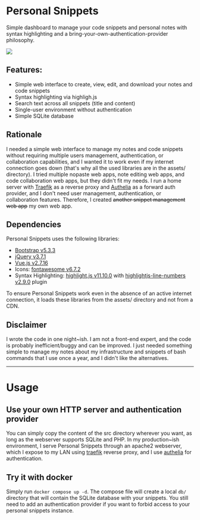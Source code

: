 # Personal Snippets
Simple dashboard to manage your code snippets and personal notes with syntax highlighting and a bring-your-own-authentication-provider philosophy.

![](https://github.com/Maiux92/personal-snippets/raw/refs/heads/main/misc/screen.gif)

## Features:
- Simple web interface to create, view, edit, and download your notes and code snippets
- Syntax highlighting via highligh.js
- Search text across all snippets (title and content)
- Single-user environment without authentication
- Simple SQLite database

## Rationale
I needed a simple web interface to manage my notes and code snippets without requiring multiple users management, authentication, or collaboration capabilities, and I wanted it to work even if my internet connection goes down (that's why all the used libraries are in the assets/ directory). I tried multiple nopaste web apps, note editing web apps, and code collaboration web apps, but they didn't fit my needs.
I run a home server with [Traefik](https://traefik.io/traefik/) as a reverse proxy and [Authelia](https://www.authelia.com/) as a forward auth provider, and I don't need user management, authentication, or collaboration features. Therefore, I created ~~another snippet management web app~~ my own web app.

## Dependencies
Personal Snippets uses the following libraries:
- [Bootstrap v5.3.3](https://getbootstrap.com/)
- [jQuery v3.7.1](https://jquery.com/)
- [Vue.js v2.7.16](https://vuejs.org/)
- Icons: [fontawesome v6.7.2](https://fontawesome.com/)
- Syntax Highlighting: [highlight.js v11.10.0](https://highlightjs.org/) with [highlightjs-line-numbers v2.9.0](https://github.com/wcoder/highlightjs-line-numbers.js) plugin

To ensure Personal Snippets work even in the absence of an active internet connection, it loads these libraries from the assets/ directory and not from a CDN.

## Disclaimer
I wrote the code in one night~ish. I am not a front-end expert, and the code is probably inefficient/buggy and can be improved. I just needed something simple to manage my notes about my infrastructure and snippets of bash commands that I use once a year, and I didn't like the alternatives. 

---
# Usage
## Use your own HTTP server and authentication provider
You can simply copy the content of the src directory wherever you want, as long as the webserver supports SQLite and PHP.
In my production~ish environment, I serve Personal Snippets through an apache2 webserver, which I expose to my LAN using [traefik](https://traefik.io/traefik/) reverse proxy, and I use [authelia](https://www.authelia.com/) for authentication.

## Try it with docker
Simply run ``docker compose up -d``.
The compose file will create a local `db/` directory that will contain the SQLite database with your snippets.
You still need to add an authentication provider if you want to forbid access to your personal snippets instance.
